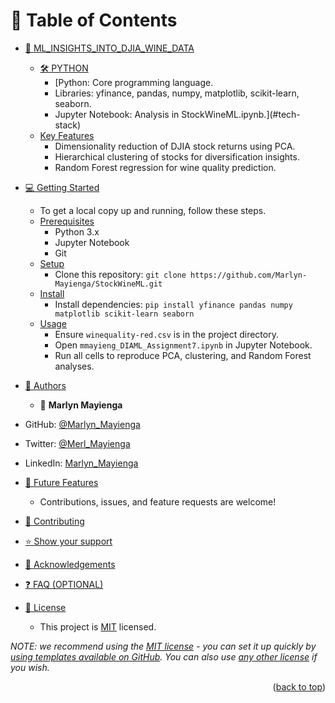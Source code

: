 <a name="readme-top"></a>

<!--
!!! IMPORTANT !!!
This README is an example of how you could professionally present your codebase. 
Writing documentation is a crucial part of your work as a professional software developer and cannot be ignored. 

You should modify this file to match your project and remove sections that don't apply.

REQUIRED SECTIONS:
- Table of Contents
- About the Project
  - Built With
  - Live Demo
- Getting Started
- Authors
- Future Features
- Contributing
- Show your support
- Acknowledgements
- License

OPTIONAL SECTIONS:
- FAQ

After you're finished please remove all the comments and instructions!

For more information on the importance of a professional README for your repositories: https://github.com/microverseinc/curriculum-transversal-skills/blob/main/documentation/articles/readme_best_practices.md
-->

<div align="center">

</div>

<!-- TABLE OF CONTENTS -->

# 📗 Table of Contents

- [📖 ML_INSIGHTS_INTO_DJIA_WINE_DATA](#about-project)
  - [🛠 PYTHON](#built-with)
    - [Python: Core programming language.
    - Libraries: yfinance, pandas, numpy, matplotlib, scikit-learn, seaborn.
    - Jupyter Notebook: Analysis in StockWineML.ipynb.](#tech-stack)
  - [Key Features](#key-features)
     - Dimensionality reduction of DJIA stock returns using PCA.
     - Hierarchical clustering of stocks for diversification insights.
     - Random Forest regression for wine quality prediction.
- [💻 Getting Started](#getting-started)
    - To get a local copy up and running, follow these steps.
  - [Prerequisites](#prerequisites)
    - Python 3.x
    - Jupyter Notebook
    - Git
  - [Setup](#setup)
     - Clone this repository: `git clone https://github.com/Marlyn-Mayienga/StockWineML.git`
  - [Install](#install)
     - Install dependencies: `pip install yfinance pandas numpy matplotlib scikit-learn seaborn`
  - [Usage](#usage)
     - Ensure `winequality-red.csv` is in the project directory.
     - Open `mmayieng_DIAML_Assignment7.ipynb` in Jupyter Notebook.
     - Run all cells to reproduce PCA, clustering, and Random Forest analyses.
- [👥 Authors](#authors)
   - 👤 **Marlyn Mayienga**

- GitHub: [@Marlyn_Mayienga](https://github.com/Marlyn_Mayienga)
- Twitter: [@Merl_Mayienga](https://twitter.com/M_ayienga)
- LinkedIn: [Marlyn_Mayienga](https://linkedin.com/in/Marlyn_Mayienga)
- [🔭 Future Features](#future-features)
    - Contributions, issues, and feature requests are welcome!

- [🤝 Contributing](#contributing)
- [⭐️ Show your support](#support)
- [🙏 Acknowledgements](#acknowledgements)
- [❓ FAQ (OPTIONAL)](#faq)
- [📝 License](#license)
   - This project is [MIT](./LICENSE) licensed.

_NOTE: we recommend using the [MIT license](https://choosealicense.com/licenses/mit/) - you can set it up quickly by [using templates available on GitHub](https://docs.github.com/en/communities/setting-up-your-project-for-healthy-contributions/adding-a-license-to-a-repository). You can also use [any other license](https://choosealicense.com/licenses/) if you wish._

<p align="right">(<a href="#readme-top">back to top</a>)</p>
